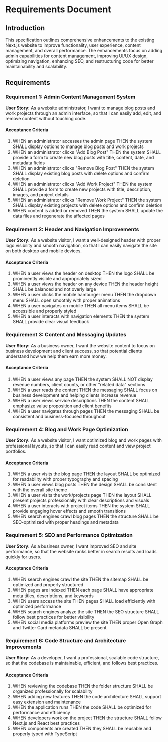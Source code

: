 # Requirements Document

## Introduction

This specification outlines comprehensive enhancements to the existing Next.js website to improve functionality, user experience, content management, and overall performance. The enhancements focus on adding admin capabilities for content management, improving UI/UX design, optimizing navigation, enhancing SEO, and restructuring code for better maintainability and scalability.

## Requirements

### Requirement 1: Admin Content Management System

**User Story:** As a website administrator, I want to manage blog posts and work projects through an admin interface, so that I can easily add, edit, and remove content without touching code.

#### Acceptance Criteria

1. WHEN an administrator accesses the admin page THEN the system SHALL display options to manage blog posts and work projects
2. WHEN an administrator clicks "Add Blog Post" THEN the system SHALL provide a form to create new blog posts with title, content, date, and metadata fields
3. WHEN an administrator clicks "Remove Blog Post" THEN the system SHALL display existing blog posts with delete options and confirm deletion
4. WHEN an administrator clicks "Add Work Project" THEN the system SHALL provide a form to create new projects with title, description, images, and project details
5. WHEN an administrator clicks "Remove Work Project" THEN the system SHALL display existing projects with delete options and confirm deletion
6. WHEN content is added or removed THEN the system SHALL update the data files and regenerate the affected pages

### Requirement 2: Header and Navigation Improvements

**User Story:** As a website visitor, I want a well-designed header with proper logo visibility and smooth navigation, so that I can easily navigate the site on both desktop and mobile devices.

#### Acceptance Criteria

1. WHEN a user views the header on desktop THEN the logo SHALL be prominently visible and appropriately sized
2. WHEN a user views the header on any device THEN the header height SHALL be balanced and not overly large
3. WHEN a user clicks the mobile hamburger menu THEN the dropdown menu SHALL open smoothly with proper animations
4. WHEN a user navigates on mobile THEN all menu items SHALL be accessible and properly styled
5. WHEN a user interacts with navigation elements THEN the system SHALL provide clear visual feedback

### Requirement 3: Content and Messaging Updates

**User Story:** As a business owner, I want the website content to focus on business development and client success, so that potential clients understand how we help them earn more money.

#### Acceptance Criteria

1. WHEN a user views any page THEN the system SHALL NOT display revenue numbers, client counts, or other "related data" sections
2. WHEN a user reads the content THEN the messaging SHALL focus on business development and helping clients increase revenue
3. WHEN a user views service descriptions THEN the content SHALL emphasize value proposition and client benefits
4. WHEN a user navigates through pages THEN the messaging SHALL be consistent and business-focused throughout

### Requirement 4: Blog and Work Page Optimization

**User Story:** As a website visitor, I want optimized blog and work pages with professional layouts, so that I can easily read content and view project portfolios.

#### Acceptance Criteria

1. WHEN a user visits the blog page THEN the layout SHALL be optimized for readability with proper typography and spacing
2. WHEN a user views blog posts THEN the design SHALL be consistent with the overall site theme
3. WHEN a user visits the work/projects page THEN the layout SHALL present projects professionally with clear descriptions and visuals
4. WHEN a user interacts with project items THEN the system SHALL provide engaging hover effects and smooth transitions
5. WHEN search engines crawl blog pages THEN the structure SHALL be SEO-optimized with proper headings and metadata

### Requirement 5: SEO and Performance Optimization

**User Story:** As a business owner, I want improved SEO and site performance, so that the website ranks better in search results and loads quickly for users.

#### Acceptance Criteria

1. WHEN search engines crawl the site THEN the sitemap SHALL be optimized and properly structured
2. WHEN pages are indexed THEN each page SHALL have appropriate meta titles, descriptions, and keywords
3. WHEN users access the site THEN pages SHALL load efficiently with optimized performance
4. WHEN search engines analyze the site THEN the SEO structure SHALL follow best practices for better visibility
5. WHEN social media platforms preview the site THEN proper Open Graph and Twitter Card metadata SHALL be present

### Requirement 6: Code Structure and Architecture Improvements

**User Story:** As a developer, I want a professional, scalable code structure, so that the codebase is maintainable, efficient, and follows best practices.

#### Acceptance Criteria

1. WHEN reviewing the codebase THEN the folder structure SHALL be organized professionally for scalability
2. WHEN adding new features THEN the code architecture SHALL support easy extension and maintenance
3. WHEN the application runs THEN the code SHALL be optimized for performance and efficiency
4. WHEN developers work on the project THEN the structure SHALL follow Next.js and React best practices
5. WHEN components are created THEN they SHALL be reusable and properly typed with TypeScript